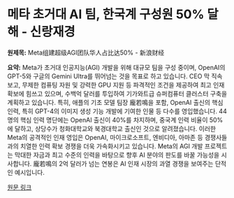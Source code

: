 # 메타 초거대 AI 팀, 한국계 구성원 50% 달해 - 신랑재경

**원제목:** Meta组建超级AGI团队华人占比达50% - 新浪财经

**요약:** Meta가 초거대 인공지능(AGI) 개발을 위해 대규모 팀을 구성 중이며,  OpenAI의 GPT-5와 구글의 Gemini Ultra를 뛰어넘는 것을 목표로 하고 있습니다.  CEO 막 직속 보고, 무제한 컴퓨팅 자원 및 강력한 GPU 지원 등 파격적인 조건을 제공하여 최고 인재 확보에 힘쓰고 있으며, 수백억 달러를 투입하여 기가와트급 슈퍼컴퓨터 클러스터 구축을 계획하고 있습니다.  특히, 애플의 기초 모델 팀장 龐若鳴을 포함,  OpenAI 출신의 핵심 인력,  특히 GPT-4의 이미지 생성 기능 개발에 기여한 인물 등 다수를 영입했습니다.  44명의 핵심 인력 명단에는 OpenAI 출신이 40%를 차지하며,  중국계 인력 비율이 50%에 달하고, 상당수가 청화대학교와 북경대학교 출신인 것으로 알려졌습니다.  이러한 Meta의 공격적인 인재 영입은 OpenAI, 마이크로소프트, 엔비디아, 아마존 등 경쟁사들과의 치열한 인력 확보 경쟁을 더욱 가속화시키고 있습니다.  Meta의 AGI 개발 프로젝트는 막대한 자금과 최고 수준의 인력을 바탕으로 향후 AI 분야의 판도를 바꿀 가능성을 시사합니다.  龐若鳴의 2억 달러가 넘는 연봉은 AI 인재 시장의 과열 경쟁을 보여주는 단적인 예시입니다.

[원문 링크](https://finance.sina.cn/stock/jdts/2025-07-24/detail-infhpmrh4401852.d.html?vt=4&cid=76993&node_id=76993)
